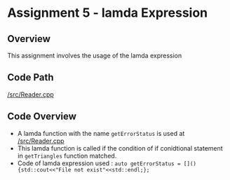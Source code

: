 # Assignment 5 - lamda Expression

## Overview

This assignment involves the usage of the lamda expression

## Code Path ##
[/src/Reader.cpp](https://github.com/UmeshEkhande/CPP_Adv_Assignments/blob/main/Assignment3/src/Reader.cpp)
## Code Overview ##
- A lamda function with the name `getErrorStatus` is used at [/src/Reader.cpp](https://github.com/UmeshEkhande/CPP_Adv_Assignments/blob/main/Assignment3/src/Reader.cpp)
- This lamda function is called if the condition of if conidtional statement in `getTriangles` function matched.
- Code of lamda expression used : `auto getErrorStatus = [](){std::cout<<"File not exist"<<std::endl;};`





